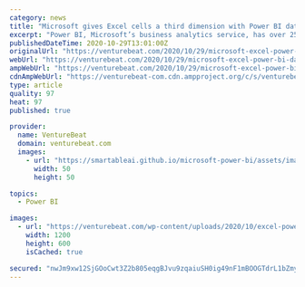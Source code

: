 ```yaml
---
category: news
title: "Microsoft gives Excel cells a third dimension with Power BI data types"
excerpt: "Power BI, Microsoft’s business analytics service, has over 250,000 customers. It follows that Microsoft would start there to help businesses access their data in Excel. Power BI data types are ..."
publishedDateTime: 2020-10-29T13:01:00Z
originalUrl: "https://venturebeat.com/2020/10/29/microsoft-excel-power-bi-data-types/"
webUrl: "https://venturebeat.com/2020/10/29/microsoft-excel-power-bi-data-types/"
ampWebUrl: "https://venturebeat.com/2020/10/29/microsoft-excel-power-bi-data-types/amp/"
cdnAmpWebUrl: "https://venturebeat-com.cdn.ampproject.org/c/s/venturebeat.com/2020/10/29/microsoft-excel-power-bi-data-types/amp/"
type: article
quality: 97
heat: 97
published: true

provider:
  name: VentureBeat
  domain: venturebeat.com
  images:
    - url: "https://smartableai.github.io/microsoft-power-bi/assets/images/organizations/venturebeat.com-50x50.jpg"
      width: 50
      height: 50

topics:
  - Power BI

images:
  - url: "https://venturebeat.com/wp-content/uploads/2020/10/excel-powerbi-logos.png?w=1200&strip=all"
    width: 1200
    height: 600
    isCached: true

secured: "nwJm9xw12SjGOoCwt3Z2b805eqgBJvu9zqaiuSH0ig49nF1mBOOGTdrL1bZmycEGguD7TWp1XwGilRMlmZ8H2QLpaxr3AB9bMyPsgiNdoR3x0RVkyDIJFFy4mIy8psuk5+tRUCLgofgk4SF7cRgBQ1otRKuqtZtRQwIKRBRme+uWrJtnvvpKnMXIpjZ5rarfIJPBjdQghX4uuxOtBXKLbDHY3LJv2E/LTd1A+kUgJl6JCANSsldUj12dDZSudIfnRyFy7xIAsfoiggMlCNFmIFfxrDGJHDqTqzMG0NErY4QGIipMVSDY9Snoo2kAA7Vuq9yJWMB8NmHkiyJTd8rsEBgT8pckX4tItjjCSqjoqos=;BHaZo2DxiZrod1/XrRiFmA=="
---
```


